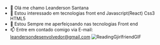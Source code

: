 - 👋 Olá me chamo Leanderson Santana
- 👀 Estou interessado em tecnologias front end Javascript(React) Css3 HTML5
- 🌱 Estou Sempre me aperfeiçoando nas tecnologias Front end
- 📫 Entre em contado comigo via E-mail: leandersondesenvolvedor@gmail.com
![ReadingGjirlfriendGIF](https://user-images.githubusercontent.com/38943011/154987105-e1e6c491-032a-44a5-b088-bd2f35f6d774.gif)

<!---
Olá me chamno
--->
